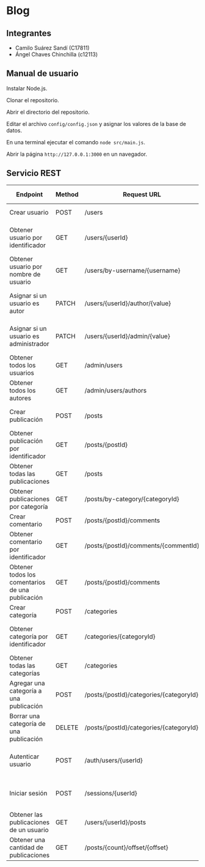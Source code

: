 # Blog

## Integrantes

* Camilo Suárez Sandí (C17811)
* Ángel Chaves Chinchilla (c12113)

## Manual de usuario

Instalar Node.js.

Clonar el repositorio.

Abrir el directorio del repositorio.

Editar el archivo `config/config.json` y asignar los valores de la base de datos.

En una terminal ejecutar el comando `node src/main.js`.

Abrir la página `http://127.0.0.1:3000` en un navegador.

## Servicio REST

| Endpoint                  | Method | Request URL                             | Request Body                           | Response Body                    |
| ------------------------- | ------ | --------------------------------------- | -------------------------------------- | -------------------------------- |
| Crear usuario               | POST   | /users                                  | username, email, hashed_password       | result: boolean                  |
| Obtener usuario por identificador            | GET    | /users/{userId}                         |                                        | result: User?, error: string     |
| Obtener usuario por nombre de usuario      | GET    | /users/by-username/{username}           |                                        | result: User?, error: string     |
| Asignar si un usuario es autor        | PATCH  | /users/{userId}/author/{value}          |                                        | result: boolean, error: string   |
| Asignar si un usuario es administrador | PATCH  | /users/{userId}/admin/{value}           |                                        | result: boolean, error: string   |
| Obtener todos los usuarios             | GET    | /admin/users                            |                                        | users: Array<User>               |
| Obtener todos los autores           | GET    | /admin/users/authors                    |                                        | users: Array<User>               |
| Crear publicación               | POST   | /posts                                  | title, summary, text, image, author_id | result: boolean                  |
| Obtener publicación por identificador            | GET    | /posts/{postId}                         |                                        | result: Post?, error: string     |
| Obtener todas las publicaciones             | GET    | /posts                                  |                                        | posts: Array<Post>               |
| Obtener publicaciones por categoría      | GET    | /posts/by-category/{categoryId}         |                                        | posts: Array<Post>               |
| Crear comentario            | POST   | /posts/{postId}/comments                | user_id, text                          | result: boolean                  |
| Obtener comentario por identificador         | GET    | /posts/{postId}/comments/{commentId}    |                                        | result: Comment?, error: string  |
| Obtener todos los comentarios de una publicación  | GET    | /posts/{postId}/comments                |                                        | comments: Array<Comment>         |
| Crear categoría           | POST   | /categories                             | name                                   | result: boolean                  |
| Obtener categoría por identificador        | GET    | /categories/{categoryId}                |                                        | result: Category?, error: string |
| Obtener todas las categorías        | GET    | /categories                             |                                        | categories: Array<Category>      |
| Agregar una categoría a una publicación      | POST   | /posts/{postId}/categories/{categoryId} |                                        | result: boolean, error: string   |
| Borrar una categoría de una publicación   | DELETE | /posts/{postId}/categories/{categoryId} |                                        | result: boolean, error: string   |
| Autenticar usuario         | POST   | /auth/users/{userId}                    | hashed_password                        | result: boolean, error: string   |
| Iniciar sesión             | POST   | /sessions/{userId}                      | hashed_password                        | result: boolean, error: string   |
| Obtener las publicaciones de un usuario            | GET    | /users/{userId}/posts                   |                                        | posts: Array<Post>               |
| Obtener una cantidad de publicaciones            | GET    | /posts/{count}/offset/{offset}          |                                        | posts: Array<Post>               |
